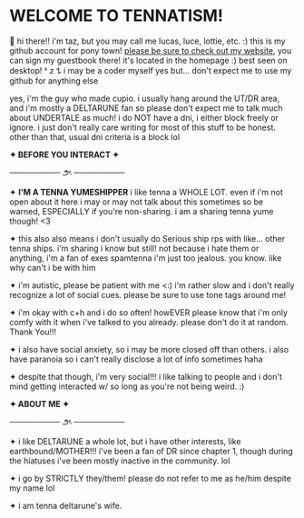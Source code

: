 # WELCOME TO TENNATISM!
🌻 hi there!! i'm taz, but you may call me lucas, luce, lottie, etc. :) this is my github account for pony town! [please be sure to check out my website](https://thegreenroom.neocities.org/), you can sign my guestbook there! it's located in the homepage :) best seen on desktop! ᶻ 𝗓 𐰁 i may be a coder myself yes but... don't expect me to use my github for anything else

yes, i'm the guy who made cupio. i usually hang around the UT/DR area, and i'm mostly a DELTARUNE fan so please don't expect me to talk much about UNDERTALE as much!
i do NOT have a dni, i either block freely or ignore. i just don't really care writing for most of this stuff to be honest. other than that, usual dni criteria is a block lol

**✦ BEFORE YOU INTERACT ✦**

───────── ౨ৎ ─────────

✦ **I'M A TENNA YUMESHIPPER** i like tenna a WHOLE LOT. even if i'm not open about it here i may or may not talk about this sometimes so be warned, ESPECIALLY if you're non-sharing. i am a sharing tenna yume though! <3

✦ this also also means i don't usually do Serious ship rps with like... other tenna ships. i'm sharing i know but still! not because i hate them or anything, i'm a fan of exes spamtenna i'm just too jealous. you know. like why can't i be with him

✦ i'm autistic, please be patient with me <:) i'm rather slow and i don't really recognize a lot of social cues. please be sure to use tone tags around me!

✦ i'm okay with c+h and i do so often! howEVER please know that i'm only comfy with it when i've talked to you already. please don't do it at random. Thank You!!!

✦ i also have social anxiety, so i may be more closed off than others. i also have paranoia so i can't really disclose a lot of info sometimes haha

✦ despite that though, i'm very social!!! i like talking to people and i don't mind getting interacted w/ so long as you're not being weird. :)

**✦ ABOUT ME ✦**

───────── ౨ৎ ─────────

✦ i like DELTARUNE a whole lot, but i have other interests, like earthbound/MOTHER!!! i've been a fan of DR since chapter 1, though during the hiatuses i've been mostly inactive in the community. lol

✦ i go by STRICTLY they/them! please do not refer to me as he/him despite my name lol

✦ i am tenna deltarune's wife.


